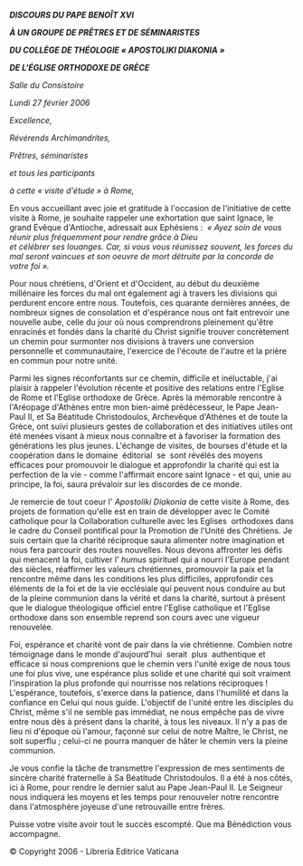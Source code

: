 ***DISCOURS DU PAPE BENOÎT XVI***

***À UN GROUPE DE PRÊTRES ET DE SÉMINARISTES***

***DU COLLÈGE DE THÉOLOGIE « *APOSTOLIKI DIAKONIA* »***

***DE L'ÉGLISE ORTHODOXE DE GRÈCE***

*Salle du Consistoire*

*Lundi 27 février 2006*

*Excellence,*

*Révérends Archimandrites,*

*Prêtres, séminaristes*

*et tous les participants*

*à cette « *visite d'étude* » à Rome,*

En vous accueillant avec joie et gratitude à l'occasion de l'initiative de cette visite à Rome, je souhaite rappeler une exhortation que saint Ignace, le grand Evêque d'Antioche, adressait aux Ephésiens :  *« *Ayez soin de vous réunir plus fréquemment pour rendre grâce à Dieu et célébrer ses louanges. Car, si vous vous réunissez souvent, les forces du mal seront vaincues et son oeuvre de mort détruite par la concorde de votre foi* ».*

Pour nous chrétiens, d'Orient et d'Occident, au début du deuxième millénaire les forces du mal ont également agi à travers les divisions qui perdurent encore entre nous. Toutefois, ces quarante dernières années, de nombreux signes de consolation et d'espérance nous ont fait entrevoir une nouvelle aube, celle du jour où nous comprendrons pleinement qu'être enracinés et fondés dans la charité du Christ signifie trouver concrètement un chemin pour surmonter nos divisions à travers une conversion personnelle et communautaire, l'exercice de l'écoute de l'autre et la prière en commun pour notre unité.

Parmi les signes réconfortants sur ce chemin, difficile et inéluctable, j'ai plaisir à rappeler l'évolution récente et positive des relations entre l'Eglise de Rome et l'Eglise orthodoxe de Grèce. Après la mémorable rencontre à l'Aréopage d'Athènes entre mon bien-aimé prédécesseur, le Pape Jean-Paul II, et Sa Béatitude Christodoulos, Archevêque d'Athènes et de toute la Grèce, ont suivi plusieurs gestes de collaboration et des initiatives utiles ont été menées visant à mieux nous connaître et à favoriser la formation des générations les plus jeunes. L'échange de visites, de bourses d'étude et la coopération dans le domaine  éditorial  se  sont révélés des moyens efficaces pour promouvoir le dialogue et approfondir la charité qui est la perfection de la vie - comme l'affirmait encore saint Ignace - et qui, unie au principe, la foi, saura prévaloir sur les discordes de ce monde.

Je remercie de tout coeur l' *Apostoliki Diakonia* de cette visite à Rome, des projets de formation qu'elle est en train de développer avec le Comité catholique pour la Collaboration culturelle avec les Eglises  orthodoxes dans le cadre du Conseil pontifical pour la Promotion de l'Unité des Chrétiens. Je suis certain que la charité réciproque saura alimenter notre imagination et nous fera parcourir des routes nouvelles. Nous devons affronter les défis qui menacent la foi, cultiver l' *humus* spirituel qui a nourri l'Europe pendant des siècles, réaffirmer les valeurs chrétiennes, promouvoir la paix et la rencontre même dans les conditions les plus difficiles, approfondir ces éléments de la foi et de la vie ecclésiale qui peuvent nous conduire au but de la pleine communion dans la vérité et dans la charité, surtout à présent que le dialogue théologique officiel entre l'Eglise catholique et l'Eglise orthodoxe dans son ensemble reprend son cours avec une vigueur renouvelée.

Foi, espérance et charité vont de pair dans la vie chrétienne. Combien notre témoignage dans le monde d'aujourd'hui  serait  plus  authentique et efficace si nous comprenions que le chemin vers l'unité exige de nous tous une foi plus vive, une espérance plus solide et une charité qui soit vraiment l'inspiration la plus profonde qui nourrisse nos relations réciproques ! L'espérance, toutefois, s'exerce dans la patience, dans l'humilité et dans la confiance en Celui qui nous guide. L'objectif de l'unité entre les disciples du Christ, même s'il ne semble pas immédiat, ne nous empêche pas de vivre entre nous dès à présent dans la charité, à tous les niveaux. Il n'y a pas de lieu ni d'époque où l'amour, façonné sur celui de notre Maître, le Christ, ne soit superflu ; celui-ci ne pourra manquer de hâter le chemin vers la pleine communion.

Je vous confie la tâche de transmettre l'expression de mes sentiments de sincère charité fraternelle à Sa Béatitude Christodoulos. Il a été à nos côtés, ici à Rome, pour rendre le dernier salut au Pape Jean-Paul II. Le Seigneur nous indiquera les moyens et les temps pour renouveler notre rencontre dans l'atmosphère joyeuse d'une retrouvaille entre frères.

Puisse votre visite avoir tout le succès escompté. Que ma Bénédiction vous accompagne.

© Copyright 2006 - Libreria Editrice Vaticana